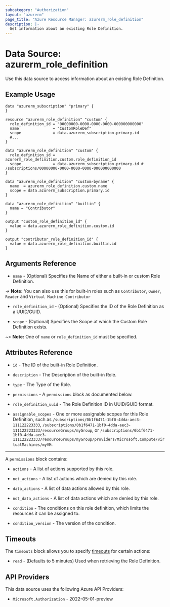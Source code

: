```yaml
---
subcategory: "Authorization"
layout: "azurerm"
page_title: "Azure Resource Manager: azurerm_role_definition"
description: |-
  Get information about an existing Role Definition.
---
```


# Data Source: azurerm_role_definition

Use this data source to access information about an existing Role Definition.

## Example Usage

```hcl
data "azurerm_subscription" "primary" {
}

resource "azurerm_role_definition" "custom" {
  role_definition_id = "00000000-0000-0000-0000-000000000000"
  name               = "CustomRoleDef"
  scope              = data.azurerm_subscription.primary.id
  #...
}

data "azurerm_role_definition" "custom" {
  role_definition_id = azurerm_role_definition.custom.role_definition_id
  scope              = data.azurerm_subscription.primary.id # /subscriptions/00000000-0000-0000-0000-000000000000
}

data "azurerm_role_definition" "custom-byname" {
  name  = azurerm_role_definition.custom.name
  scope = data.azurerm_subscription.primary.id
}

data "azurerm_role_definition" "builtin" {
  name = "Contributor"
}

output "custom_role_definition_id" {
  value = data.azurerm_role_definition.custom.id
}

output "contributor_role_definition_id" {
  value = data.azurerm_role_definition.builtin.id
}
```

## Arguments Reference

* `name` - (Optional) Specifies the Name of either a built-in or custom Role Definition.

-> **Note:** You can also use this for built-in roles such as `Contributor`, `Owner`, `Reader` and `Virtual Machine Contributor`

* `role_definition_id` - (Optional) Specifies the ID of the Role Definition as a UUID/GUID.

* `scope` - (Optional) Specifies the Scope at which the Custom Role Definition exists.

~> **Note:** One of `name` or `role_definition_id` must be specified.

## Attributes Reference

* `id` - The ID of the built-in Role Definition.

* `description` - The Description of the built-in Role.

* `type` - The Type of the Role.

* `permissions` - A `permissions` block as documented below.

* `role_definition_uuid` - The Role Definition ID in UUID/GUID format.

* `assignable_scopes` - One or more assignable scopes for this Role Definition, such as `/subscriptions/0b1f6471-1bf0-4dda-aec3-111122223333`, `/subscriptions/0b1f6471-1bf0-4dda-aec3-111122223333/resourceGroups/myGroup`, or `/subscriptions/0b1f6471-1bf0-4dda-aec3-111122223333/resourceGroups/myGroup/providers/Microsoft.Compute/virtualMachines/myVM`.

---

A `permissions` block contains:

* `actions` - A list of actions supported by this role.

* `not_actions` - A list of actions which are denied by this role.

* `data_actions` - A list of data actions allowed by this role.

* `not_data_actions` - A list of data actions which are denied by this role.

* `condition` - The conditions on this role definition, which limits the resources it can be assigned to.

* `condition_version` - The version of the condition.

## Timeouts

The `timeouts` block allows you to specify [timeouts](https://developer.hashicorp.com/terraform/language/resources/configure#define-operation-timeouts) for certain actions:

* `read` - (Defaults to 5 minutes) Used when retrieving the Role Definition.

## API Providers
<!-- This section is generated, changes will be overwritten -->
This data source uses the following Azure API Providers:

* `Microsoft.Authorization` - 2022-05-01-preview
